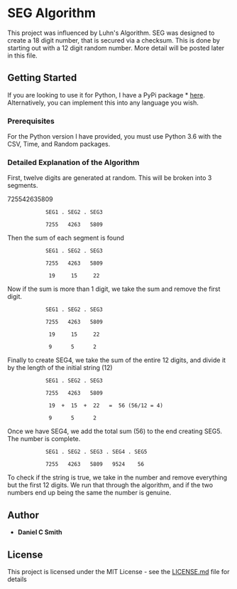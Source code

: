 # SEG Algorithm
This project was influenced by Luhn's Algorithm. SEG was designed to create a 18 digit number, that is secured via a checksum. This is done by starting out with a 12 digit random number. More detail will be posted later in this file. 

## Getting Started

If you are looking to use it for Python, I have a PyPi package * [here](www.danielsmith.co). Alternatively, you can implement  this into any language you wish. 

### Prerequisites

For the Python version I have provided, you must use Python 3.6 with the CSV, Time, and Random packages. 

### Detailed Explanation of the Algorithm

First, twelve digits are generated at random. This will be broken into 3 segments. 

725542635809

                SEG1 . SEG2 . SEG3
								
                7255   4263   5809
                
Then the sum of each segment is found

                SEG1 . SEG2 . SEG3
								
                7255   4263   5809
								
                 19     15     22
                 
Now if the sum is more than 1 digit, we take the sum and remove the first digit. 

                SEG1 . SEG2 . SEG3
								
                7255   4263   5809
								
                 19     15     22
								 
                 9      5      2
                 
Finally to create SEG4, we take the sum of the entire 12 digits, and divide it by the length of the initial string (12)

                SEG1 . SEG2 . SEG3
								
                7255   4263   5809
								
                 19  +  15  +  22   =  56 (56/12 = 4)
								 
                 9      5      2
                 
Once we have SEG4, we add the total sum (56) to the end creating SEG5. The number is complete. 

                SEG1 . SEG2 . SEG3 . SEG4 . SEG5
								
                7255   4263   5809   9524    56

To check if the string is true, we take in the number and remove everything but the first 12 digits. We run that through the algorithm, and if the two numbers end up being the same the number is genuine. 

## Author

* **Daniel C Smith**

## License

This project is licensed under the MIT License - see the [LICENSE.md](LICENSE.md) file for details

